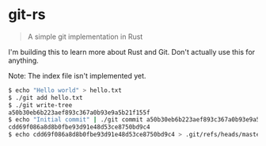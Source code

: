 # git-rs

> A simple git implementation in Rust

I'm building this to learn more about Rust and Git. Don't actually use this for
anything.

Note: The index file isn't implemented yet.

```bash
$ echo "Hello world" > hello.txt
$ ./git add hello.txt
$ ./git write-tree
a50b30eb6b223aef893c367a0b93e9a5b21f155f
$ echo "Initial commit" | ./git commit a50b30eb6b223aef893c367a0b93e9a5b21f155f
cdd69f086a8d8b0fbe93d91e48d53ce8750bd9c4
$ echo cdd69f086a8d8b0fbe93d91e48d53ce8750bd9c4 > .git/refs/heads/master
```
